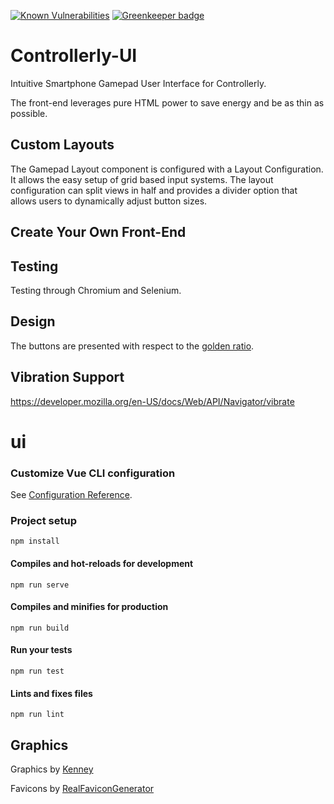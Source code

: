 [![Known Vulnerabilities](https://snyk.io//test/github/marcoklein/controllerly-ui/badge.svg?targetFile=package.json)](https://snyk.io//test/github/marcoklein/controllerly-ui?targetFile=package.json) [![Greenkeeper badge](https://badges.greenkeeper.io/marcoklein/controllerly-ui.svg)](https://greenkeeper.io/)

# Controllerly-UI
Intuitive Smartphone Gamepad User Interface for Controllerly.

The front-end leverages pure HTML power to save energy and be as thin as possible.

## Custom Layouts
The Gamepad Layout component is configured with a Layout Configuration. It allows the easy setup of grid based input systems.
The layout configuration can split views in half and provides a divider option that allows users to dynamically adjust button sizes.

## Create Your Own Front-End

## Testing
Testing through Chromium and Selenium.

## Design
The buttons are presented with respect to the [golden ratio](https://en.wikipedia.org/wiki/Golden_ratio).

## Vibration Support
https://developer.mozilla.org/en-US/docs/Web/API/Navigator/vibrate

# ui


### Customize Vue CLI configuration
See [Configuration Reference](https://cli.vuejs.org/config/).

### Project setup
```
npm install
```

#### Compiles and hot-reloads for development
```
npm run serve
```

#### Compiles and minifies for production
```
npm run build
```

#### Run your tests
```
npm run test
```

#### Lints and fixes files
```
npm run lint
```


## Graphics
Graphics by [Kenney](https://www.kenney.nl/assets/game-icons)

Favicons by [RealFaviconGenerator](https://realfavicongenerator.net/)
